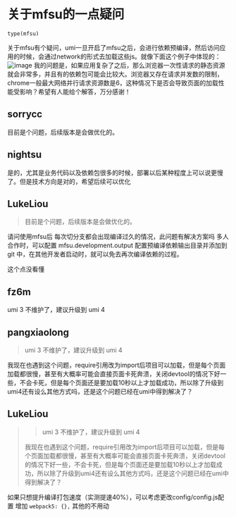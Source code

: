 # 关于mfsu的一点疑问

`type(mfsu)`

关于mfsu有个疑问，umi一旦开启了mfsu之后，会进行依赖预编译，然后访问应用的时候，会通过network的形式去加载这些js。就像下面这个例子中体现的：
![image](https://user-images.githubusercontent.com/15138753/128607996-1e88af48-6461-470e-a47e-920fb22d9c02.png)
我的问题是，如果应用复杂了之后，那么浏览器一次性请求的静态资源就会非常多，并且有的依赖包可能会比较大。浏览器又存在请求并发数的限制，chrome一般最大网络并行请求资源数是6，这种情况下是否会导致页面的加载性能受影响？希望有人能给个解答，万分感谢！

## sorrycc

目前是个问题，后续版本是会做优化的。

## nightsu

是的，尤其是业务代码以及依赖包很多的时候，部署以后某种程度上可以说更慢了。但是技术方向是对的，希望后续可以优化

## LukeLiou

> 目前是个问题，后续版本是会做优化的。

请问使用mfsu后 每次切分支都会出现编译过久的情况，此问题有解决方案吗
多人合作时，可以配置 mfsu.development.output 配置预编译依赖输出目录并添加到 git 中，在其他开发者启动时，就可以免去再次编译依赖的过程。

这个点没看懂

## fz6m

umi 3 不维护了，建议升级到 umi 4

## pangxiaolong

> umi 3 不维护了，建议升级到 umi 4

我现在也遇到这个问题，require引用改为import后项目可以加载，但是每个页面加载都很慢，甚至有大概率可能会直接页面卡死奔溃，关闭devtool的情况下好一些，不会卡死，但是每个页面还是要加载10秒以上才加载成功，所以除了升级到umi4还有设么其他方式吗，还是这个问题已经在umi中得到解决了？

## LukeLiou

> > umi 3 不维护了，建议升级到 umi 4
>
> 我现在也遇到这个问题，require引用改为import后项目可以加载，但是每个页面加载都很慢，甚至有大概率可能会直接页面卡死奔溃，关闭devtool的情况下好一些，不会卡死，但是每个页面还是要加载10秒以上才加载成功，所以除了升级到umi4还有设么其他方式吗，还是这个问题已经在umi中得到解决了？

如果只想提升编译打包速度（实测提速40%），可以考虑更改config/config.js配置
增加
`webpack5: {},`
其他的不用动
